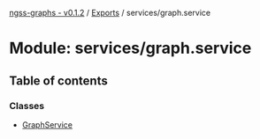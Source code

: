 [ngss-graphs - v0.1.2](../README.md) / [Exports](../modules.md) / services/graph.service

# Module: services/graph.service

## Table of contents

### Classes

- [GraphService](../classes/services_graph_service.graphservice.md)
